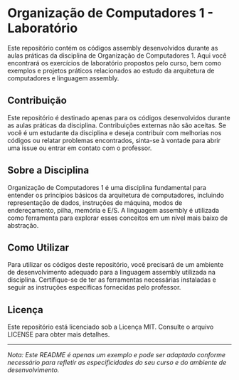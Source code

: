 # Organização de Computadores 1 - Laboratório

Este repositório contém os códigos assembly desenvolvidos durante as aulas práticas da disciplina de Organização de Computadores 1. Aqui você encontrará os exercícios de laboratório propostos pelo curso, bem como exemplos e projetos práticos relacionados ao estudo da arquitetura de computadores e linguagem assembly.

## Contribuição

Este repositório é destinado apenas para os códigos desenvolvidos durante as aulas práticas da disciplina. Contribuições externas não são aceitas. Se você é um estudante da disciplina e deseja contribuir com melhorias nos códigos ou relatar problemas encontrados, sinta-se à vontade para abrir uma issue ou entrar em contato com o professor.

## Sobre a Disciplina

Organização de Computadores 1 é uma disciplina fundamental para entender os princípios básicos da arquitetura de computadores, incluindo representação de dados, instruções de máquina, modos de endereçamento, pilha, memória e E/S. A linguagem assembly é utilizada como ferramenta para explorar esses conceitos em um nível mais baixo de abstração.

## Como Utilizar

Para utilizar os códigos deste repositório, você precisará de um ambiente de desenvolvimento adequado para a linguagem assembly utilizada na disciplina. Certifique-se de ter as ferramentas necessárias instaladas e seguir as instruções específicas fornecidas pelo professor.

## Licença

Este repositório está licenciado sob a Licença MIT. Consulte o arquivo LICENSE para obter mais detalhes.

---
*Nota: Este README é apenas um exemplo e pode ser adaptado conforme necessário para refletir as especificidades do seu curso e do ambiente de desenvolvimento.*
